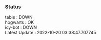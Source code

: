 ### Status


table : DOWN  
hogwarts : OK  
icy-bot : DOWN  
Latest Update : 2022-10-20 03:38:47.707745
